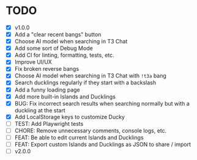 # TODO

- [x] v1.0.0
- [x] Add a "clear recent bangs" button
- [x] Choose AI model when searching in T3 Chat
- [x] Add some sort of Debug Mode
- [x] Add CI for linting, formatting, tests, etc.
- [x] Improve UI/UX
- [x] Fix broken reverse bangs
- [x] Choose AI model when searching in T3 Chat with `!t3a` bang
- [x] Search ducklings regularly if they start with a backslash
- [x] Add a funny loading page
- [x] Add more built-in Islands and Ducklings
- [x] BUG: Fix incorrect search results when searching normally but with a duckling at the start
- [x] Add LocalStorage keys to customize Ducky
- [ ] TEST: Add Playwright tests
- [ ] CHORE: Remove unnecessary comments, console logs, etc.
- [ ] FEAT: Be able to edit current Islands and Ducklings
- [ ] FEAT: Export custom Islands and Ducklings as JSON to share / import
- [ ] v2.0.0
